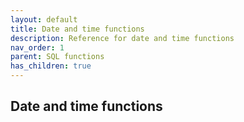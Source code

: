 ```yaml
---
layout: default
title: Date and time functions
description: Reference for date and time functions
nav_order: 1
parent: SQL functions
has_children: true
---
```


## Date and time functions
